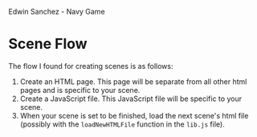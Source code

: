 Edwin Sanchez - Navy Game
# Scene Flow
The flow I found for creating scenes is as follows:

1. Create an HTML page. This page will be separate from all other html pages and is specific to your scene.
2. Create a JavaScript file. This JavaScript file will be specific to your scene.
3. When your scene is set to be finished, load the next scene's html file (possibly with the `loadNewHTMLFile` function in the `lib.js` file).

